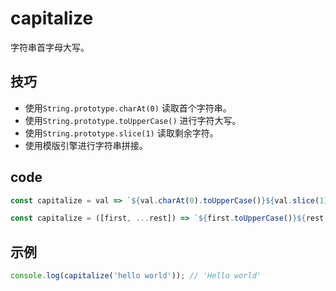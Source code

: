 # capitalize

字符串首字母大写。

## 技巧

- 使用`String.prototype.charAt(0)` 读取首个字符串。
- 使用`String.prototype.toUpperCase()` 进行字符大写。
- 使用`String.prototype.slice(1)` 读取剩余字符。
- 使用模版引擎进行字符串拼接。

## code

```js
const capitalize = val => `${val.charAt(0).toUpperCase()}${val.slice(1)}`;

const capitalize = ([first, ...rest]) => `${first.toUpperCase()}${rest.join('')}`;
```

## 示例

```js
console.log(capitalize('hello world')); // 'Hello world'
```
